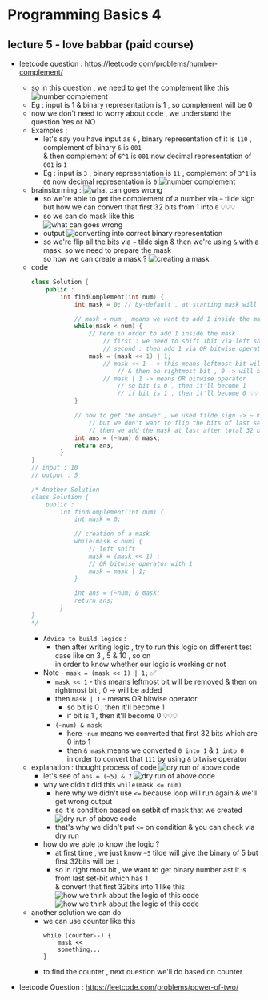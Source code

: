 # Programming Basics 4 

## lecture 5 - love babbar (paid course)

- leetcode question : https://leetcode.com/problems/number-complement/
    - so in this question , we need to get the complement like this 
        ![number complement](../../notes-pics/13-lecture/love-babbar/lecture-13-0.png)
    - Eg : input is 1 & binary representation is 1 , so complement will be 0
    - now we don't need to worry about code , we understand the question Yes or NO
    - Examples : 
        - let's say you have input as `6` , binary representation of it is `110` , complement of binary `6` is `001` <br>
            & then complement of `6^1` is `001` now decimal representation of `001` is `1`
        - Eg : input is `3` , binary representation is `11` , complement of `3^1` is `00` now decimal representation is `0`
        ![number complement](../../notes-pics/13-lecture/love-babbar/lecture-13-1.png)
    - brainstorming : 
        ![what can goes wrong](../../notes-pics/13-lecture/love-babbar/lecture-13-2.png)
        - so we're able to get the complement of a number via `~` tilde sign <br>
            but how we can convert that first 32 bits from 1 into `0` 💡💡💡
        - so we can do mask like this <br>
            ![what can goes wrong](../../notes-pics/13-lecture/love-babbar/lecture-13-3.png)
        - output 
            ![converting into correct binary representation](../../notes-pics/13-lecture/love-babbar/lecture-13-4.png)
        - so we're flip all the bits via `~` tilde sign & then we're using `&` with a mask. so we need to prepare the mask <br>
            so how we can create a mask ? 
            ![creating a mask](../../notes-pics/13-lecture/love-babbar/lecture-13-5.png)
    - code 
        ```cpp
        class Solution {
            public : 
                int findComplement(int num) {
                    int mask = 0; // by-default , at starting mask will be 0

                    // mask < num , means we want to add 1 inside the mask until mask is less than number
                    while(mask < num) {
                        // here in order to add 1 inside the mask 
                            // first : we need to shift 1bit via left shift bitwise operator
                            // second : then add 1 via OR bitwise operator
                        mask = (mask << 1) | 1;
                            // mask << 1 --> this means leftmost bit will be removed 
                                // & then on rightmost bit , 0 -> will be added
                            // mask | 1 -> means OR bitwise operator 
                                // so bit is 0 , then it'll become 1
                                // if bit is 1 , then it'll become 0 💡💡💡
                    }

                    // now to get the answer , we used tilde sign -> ~ means flip all the bits 
                        // but we don't want to flip the bits of last setbit that's why we created mask 💡💡💡
                        // then we add the mask at last after total 32 bits via AND bitwise operator -> & 
                    int ans = (~num) & mask;
                    return ans;
                }
        } 
        // input : 10
        // output : 5

        /* Another Solution
        class Solution {
            public : 
                int findComplement(int num) {
                    int mask = 0;

                    // creation of a mask
                    while(mask < num) {
                        // left shift 
                        mask = (mask << 1) ;
                        // OR bitwise operator with 1
                        mask = mask | 1;
                    }

                    int ans = (~num) & mask;
                    return ans;
                }
        } 
        */
        ```
        - `Advice to build logics` : 
            - then after writing logic , try to run this logic on different test case like on 3 , 5 & 10 , so on <br>
                in order to know whether our logic is working or not 
        - Note - `mask = (mask << 1) | 1;` ✅
            - `mask << 1` - this means leftmost bit will be removed & then on rightmost bit , 0 -> will be added
            - then `mask | 1` - means OR bitwise operator 
                - so bit is 0 , then it'll become 1
                - if bit is 1 , then it'll become 0 💡💡💡
            - `(~num) & mask` 
                - here `~num` means we converted that first 32 bits which are 0 into 1
                - then `& mask` means we converted `0 into 1` & `1 into 0` <br>
                    in order to convert that `111` by using `&` bitwise operator
    - explanation : thought process of code 
        ![dry run of above code](../../notes-pics/13-lecture/love-babbar/lecture-13-6.png)
        - let's see of `ans = (~5) & 7`
            ![dry run of above code](../../notes-pics/13-lecture/love-babbar/lecture-13-7.png)
        - why we didn't did this `while(mask <= num)` 
            - here why we didn't use `<=` because loop will run again & we'll get wrong output
            - so it's condition based on setbit of mask that we created <br>
            ![dry run of above code](../../notes-pics/13-lecture/love-babbar/lecture-13-8.png)
            - that's why we didn't put `<=` on condition & you can check via dry run
        - how do we able to know the logic ? 
            - at first time , we just know `~5` tilde will give the binary of 5 but first 32bits will be `1` <br>
            - so in right most bit , we want to get binary number ast it is from last set-bit which has 1 <br>
                & convert that first 32bits into 1 like this 
                ![how we think about the logic of this code](../../notes-pics/13-lecture/love-babbar/lecture-13-9.png)
            ![how we think about the logic of this code](../../notes-pics/13-lecture/love-babbar/lecture-13-10.png)
    - another solution we can do 
        - we can use counter like this 
            ```
            while (counter--) {
                mask <<
                something...
            }
            ```
        - to find the counter , next question we'll do based on counter

- leetcode Question : https://leetcode.com/problems/power-of-two/
